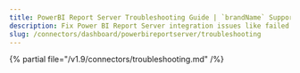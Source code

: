 ```yaml
---
title: PowerBI Report Server Troubleshooting Guide | `brandName` Support
description: Fix Power BI Report Server integration issues like failed authentication, metadata extraction gaps, or visualization syncing.
slug: /connectors/dashboard/powerbireportserver/troubleshooting
---
```


{% partial file="/v1.9/connectors/troubleshooting.md" /%}
